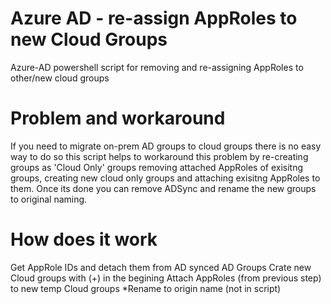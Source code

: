 # Azure AD - re-assign AppRoles to new Cloud Groups
Azure-AD powershell script for removing and re-assigning AppRoles to other/new cloud groups

# Problem and workaround
If you need to migrate on-prem AD groups to cloud groups there is no easy way to do so
this script helps to workaround this problem by re-creating groups as 'Cloud Only' groups
removing attached AppRoles of exisitng groups, creating new cloud only groups and attaching 
exisitng AppRoles to them. Once its done you can remove ADSync and rename the new groups to
original naming.

# How does it work
Get AppRole IDs and detach them from AD synced AD Groups
Crate new Cloud groups with (+) in the begining 
Attach AppRoles (from previous step) to new temp Cloud groups
*Rename to origin name (not in script)
